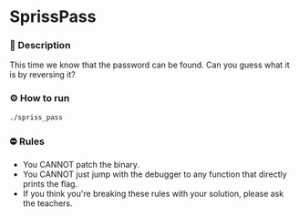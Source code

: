 # SprissPass

### 📄 Description
This time we know that the password can be found. Can you guess what it is by reversing it?

### ⚙ How to run
```bash
./spriss_pass
```

### ⛔ Rules
- You CANNOT patch the binary.
- You CANNOT just jump with the debugger to any function that directly prints the flag.
- If you think you're breaking these rules with your solution, please ask the teachers.

